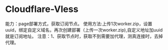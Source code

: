 # Cloudflare-Vless
能力：page部署方式，获取订阅节点。
使用方法:上传1次worker.zip，设置uuid，绑定自定义域名，再次创建部署（上传一次worker.zip),自定义地址加uuid就是订阅地址。
注意：1、获取节点时，获取不到需要加代理，测真连接时，去掉代理。
